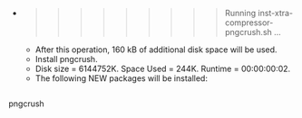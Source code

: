 * >>>>>>>>> Running inst-xtra-compressor-pngcrush.sh ...
  * After this operation, 160 kB of additional disk space will be used.
  * Install pngcrush.
  * Disk size = 6144752K. Space Used = 244K. Runtime = 00:00:00:02.
  * The following NEW packages will be installed:
  ```bash
pngcrush
  ```
